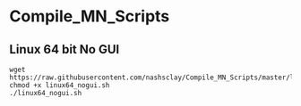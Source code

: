 # Compile_MN_Scripts

## Linux 64 bit No GUI
```
wget https://raw.githubusercontent.com/nashsclay/Compile_MN_Scripts/master/linux64_nogui.sh
chmod +x linux64_nogui.sh
./linux64_nogui.sh
```
